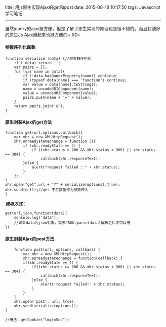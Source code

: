 title: 用js原生实现Ajax的get和post
date: 2015-08-18 10:17:50
tags: Javascript学习笔记

---

虽然jquery的ajax挺方便，但是了解了原生实现的原理也是很不错的。而且封装好的原生Js Ajax用起来也挺方便的~ XD~
<!--more-->

#### 参数序列化函数

	function serialize (data) {//将参数序列化
    	if (!data) return '';
    	var pairs = [];
    	for (var name in data){
        	if (!data.hasOwnerProperty(name)) continue;
        	if (typeof data[name] === 'function') continue;
       		var value = data[name].toString();
       		name = uncodeURIComponent(name);
        	value = uncodeURIComponent(value);
        	pairs.push(name + '=' + value);
    	}
    	return pairs.join('&');
	}

#### 原生封装Ajax的get方法

	function get(url,options,callback){
    	var xhr = new XMLHttpRequest();
    	xhr.onreadystatechange = function (){
       		if (xhr.readyState == 4) {
            	if ((xhr.status > 200 && xhr.status < 300) || xhr.status == 304) {
               		callback(xhr.responseText);
            }else {
                alert("request failed : " + xhr.status);
            }
        };
    }
    xhr.open("get",url + "?" + serialize(options),true);
    xhr.send(null);//get 不将数据作为参数传入
    }
		
***调用方式***：

	get(url,json,function(data){
		console.log('data');
		//如果data为json对象，需要JSON.parse(data)解析之后才可以用
	})


#### 原生封装Ajax的post方法
		
		function post(url, options, callback) {
    		var xhr = new XMLHttpRequest();
    		xhr.onreadystatechange = function(callback) {
        	if(xhr.readyState == 4) {
           		if((xhr.status >= 200 && xhr.status < 300) || xhr.status == 304) {
                	callback(xhr.responseText);
           		}else {
               		alert('request failed!' + xhr.status);
            	}
       		}
    	}
    	xhr.open('post', url, true);
    	xhr.send(serialize(options));
    }
      
	//用法：getCookie("loginSuc");
	
